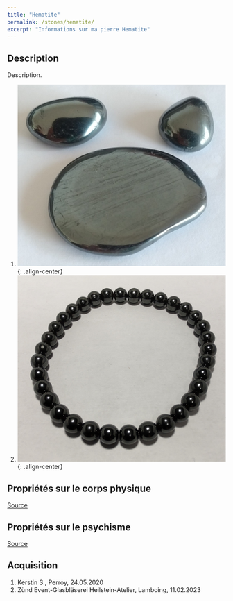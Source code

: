 ```yaml
---
title: "Hematite"
permalink: /stones/hematite/
excerpt: "Informations sur ma pierre Hematite"
---
```


## Description
Description.

1. ![Hematite](/images/stones/Hematite_Kerstin_20200524.jpg "Hematite"){: .align-center}
1. ![Hematite](/images/stones/Hematite_Zund_20230211.jpg "Hematite"){: .align-center}


## Propriétés sur le corps physique


[Source](https://)


## Propriétés sur le psychisme


[Source](https://)

## Acquisition
1. Kerstin S., Perroy, 24.05.2020
1. Zünd Event-Glasbläserei Heilstein-Atelier, Lamboing, 11.02.2023
